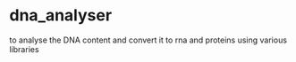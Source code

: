 # dna_analyser
to analyse the DNA content and convert it to rna and proteins using various libraries 
